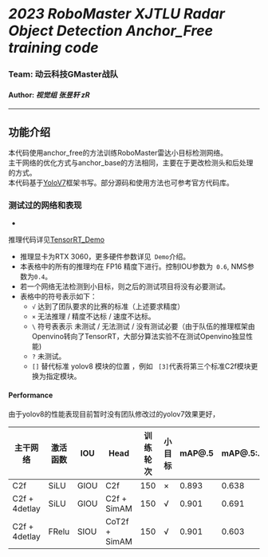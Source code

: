 ***2023 RoboMaster XJTLU Radar Object Detection Anchor_Free training code***
=

### **Team: 动云科技GMaster战队 <br>**

#### **Author: *视觉组 张昱轩 zR***

***

## 功能介绍

本代码使用anchor_free的方法训练RoboMaster雷达小目标检测网络。<br>
主干网络的优化方式与anchor_base的方法相同，主要在于更改检测头和后处理的方式。<br>
本代码基于[YoloV7](https://github.com/WongKinYiu/yolov7)框架书写。部分源码和使用方法也可参考官方代码库。<br>

### 测试过的网络和表现

+
推理代码详见[TensorRT_Demo](https://github.com/zRzRzRzRzRzRzR/Mult-YOLO-alogorithm-of-RoboMaster-Radar-Detection-2023/tree/main/anchor_free/C%2B%2B_inference_Openvino_radar)
+ 推理显卡为RTX 3060，更多硬件参数详见``` Demo```介绍。
+ 本表格中的所有的推理均在 FP16 精度下进行。控制IOU参数为``` 0.6```, NMS参数为``` 0.4 ```。
+ 若一个网络无法检测到小目标，则之后的测试项目将没有必要测试。
+ 表格中的符号表示如下：
    + ``` √ ``` 达到了团队要求的比赛的标准（上述要求精度）
    + ``` × ``` 无法推理 / 精度不达标 / 速度不达标。
    + ``` \ ``` 符号表表示 未测试 / 无法测试 /
      没有测试必要（由于队伍的推理框架由Openvino转向了TensorRT，大部分算法实验不在测试Openvino独显性能)
    + ``` ? ``` 未测试。
    + ```[]```  替代标准 yolov8 模块的位置 ，例如 ``` [3]```代表将第三个标准C2f模块更换为指定模块。

#### Performance

由于yolov8的性能表现目前暂时没有团队修改过的yolov7效果更好，

| 主干网络 | 激活函数 | IOU | Head | 训练轮次 | 小目标 | mAP@.5| mAP@.5:.95 | 参数量 | TRT FPS |
|-|-|-|-|-|-|-|-|-|-|
| C2f | SiLU | GIOU | C2f | 150 | × | 0.893 | 0.638 | 165MB | 55 |  
| C2f + 4detlay | SiLU | GIOU | C2f + SimAM | 150 | √ | 0.901 | 0.691 | 153MB | 25 |
| C2f + 4detlay | FRelu | SIOU | CoT2f + SimAM | 150 | √ | 0.901 | 0.603 | 155MB | 29 |

